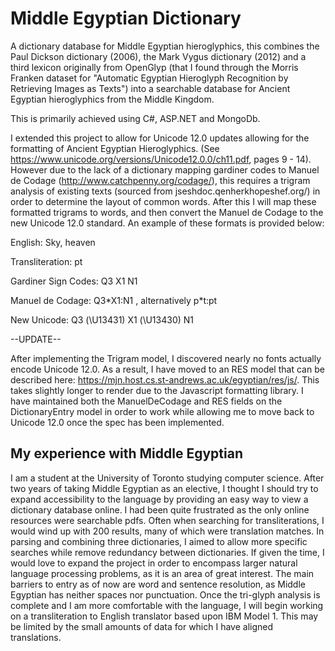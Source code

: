 # Middle Egyptian Dictionary
A dictionary database for Middle Egyptian hieroglyphics, this combines the Paul Dickson dictionary (2006), the Mark Vygus dictionary (2012) and a third lexicon originally from OpenGlyp (that I found through the Morris Franken dataset for "Automatic Egyptian Hieroglyph Recognition by Retrieving Images as Texts") into a searchable database for Ancient Egyptian hieroglyphics from the Middle Kingdom.

This is primarily achieved using C#, ASP.NET and MongoDb.

I extended this project to allow for Unicode 12.0 updates allowing for the formatting of Ancient Egyptian Hieroglyphics. (See https://www.unicode.org/versions/Unicode12.0.0/ch11.pdf, pages 9 - 14). However due to the lack of a dictionary mapping gardiner codes to Manuel de Codage (http://www.catchpenny.org/codage/), this requires a trigram analysis of existing texts (sourced from jseshdoc.qenherkhopeshef.org/) in order to determine the layout of common words. After this I will map these formatted trigrams to words, and then convert the Manuel de Codage to the new Unicode 12.0 standard. An example of these formats is provided below: 

English: Sky, heaven

Transliteration: pt

Gardiner Sign Codes: Q3 X1 N1

Manuel de Codage: Q3\*X1:N1 , alternatively p\*t:pt

New Unicode: Q3 (\U13431) X1 (\U13430) N1

--UPDATE-- 

After implementing the Trigram model, I discovered nearly no fonts actually encode Unicode 12.0. As a result, I have moved to an RES model that can be described here: https://mjn.host.cs.st-andrews.ac.uk/egyptian/res/js/. This takes slightly longer to render due to the Javascript formatting library. I have maintained both the ManuelDeCodage and RES fields on the DictionaryEntry model in order to work while allowing me to move back to Unicode 12.0 once the spec has been implemented.

## My experience with Middle Egyptian
I am a student at the University of Toronto studying computer science. After two years of taking Middle Egyptian as an elective, I thought I should try to expand accessibility to the language by providing an easy way to view a dictionary database online. I had been quite frustrated as the only online resources were searchable pdfs. Often when searching for transliterations, I would wind up with 200 results, many of which were translation matches. In parsing and combining three dictionaries, I aimed to allow more specific searches while remove redundancy between dictionaries. 
If given the time, I would love to expand the project in order to encompass larger natural language processing problems, as it is an area of great interest. The main barriers to entry as of now are word and sentence resolution, as Middle Egyptian has neither spaces nor punctuation. Once the tri-glyph analysis is complete and I am more comfortable with the language, I will begin working on a transliteration to English translator based upon IBM Model 1. This may be limited by the small amounts of data for which I have aligned translations.
